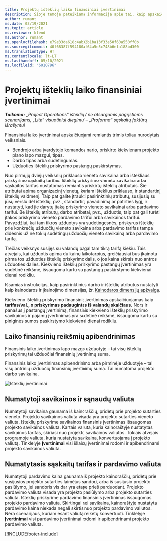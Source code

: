 ```yaml
---
title: Projektų išteklių laiko finansiniai įvertinimai
description: Šioje temoje pateikiama informacija apie tai, kaip apskaičiuojami finansiniai laiko įvertinimai.
author: rumant
ms.date: 03/19/2021
ms.topic: article
ms.reviewer: kfend
ms.author: rumant
ms.openlocfilehash: e79e33da618c4ab32b1ba13f33e50f60a550ff0b
ms.sourcegitcommit: 40f68387f594180af64a5e5c748b6efa188bd300
ms.translationtype: HT
ms.contentlocale: lt-LT
ms.lasthandoff: 05/10/2021
ms.locfileid: "6010796"
---
```

# <a name="financial-estimates-for-resource-time-on-projects"></a>Projektų išteklių laiko finansiniai įvertinimai

_**Taikoma:** „Project Operations“ išteklių / ne atsargomis pagrįstiems scenarijams, „Lite“ visuotiniui diegimui – „Proforma“ sąskaitų faktūrų išrašymui_

Finansiniai laiko įvertinimai apskaičiuojami remiantis trimis toliau nurodytais veiksniais. 

- Bendrojo arba įvardytojo komandos nario, priskirto kiekvienam projekto plano lapo mazgui, tipas. 
- Darbo tipas arba sudėtingumas.
- Užduoties išteklių priskyrimo pastangų paskirstymas. 

Nuo pirmųjų dviejų veiksnių priklauso vieneto savikaina arba ištekliaus priskyrimo sąskaitų tarifas. Išteklių priskyrimo vieneto savikaina arba sąskaitos tarifas nustatomas remiantis priskirtų išteklių atributais. Šie atributai apima organizacinį vienetą, kuriam išteklius priklauso, ir standartinį išteklių vaidmenį. Taip pat galite įtraukti pasirinktinių atributų, susijusių su jūsų verslu dėl išteklių, pvz., standartinį pavadinimą ar patirties lygį, ir nustatyti, kad jie darytų įtaką priskyrimo vieneto savikainai arba pardavimo tarifui.
Be išteklių atributų, darbo atributai, pvz., užduotis, taip pat gali turėti įtakos priskyrimo vieneto pardavimo tarifui arba savikainos tarifui. Pavyzdžiui, kai tam tikros užduotys yra sudėtingesnės, priskyrus išteklių prie konkrečių užduočių vieneto savikaina arba pardavimo tarifas tampa didesnis už ne tokių sudėtingų užduočių vieneto savikainą arba pardavimo tarifą.   

Trečias veiksnys susijęs su valandų pagal tam tikrą tarifą kiekiu. Tais atvejais, kai užduotis apima du kainų laikotarpius, greičiausiai bus įkainota pirma tos užduoties išteklių priskyrimo dalis, o jos kaina skirsis nuo antros užduoties dalies. Kiekvieno išteklių priskyrimo pastangų įvertinimas yra sudėtinė reikšmė, išsaugoma kartu su pastangų paskirstymo kiekvienai dienai rodikliu.

Išsamias instrukcijas, kaip pasirinktinius darbo ir išteklių atributus nustatyti kaip kainodaros ir įkainojimo dimensijas, žr. [Kainodaros dimensijų apžvalga](../pricing-costing/pricing-dimensions-overview.md).

Kiekvieno išteklių priskyrimo finansinis įvertinimas apskaičiuojamas kaip **tarifas/val., o priskyrimas padaugintas iš valandų skaičiaus.**  Nors ir panašus į pastangų įvertinimą, finansinis kiekvieno išteklių priskyrimo savikainos ir pajamų įvertinimas yra sudėtinė reikšmė, išsaugoma kartu su piniginės sumos paskirstymo kiekvienai dienai rodikliu. 

## <a name="summarizing-financial-estimates-for-time"></a>Laiko finansinių reikšmių apibendrinimas
Finansinis laiko įvertinimas lapo mazgo užduotyje – tai visų išteklių priskyrimų tai užduočiai finansinių įvertinimų suma.

Finansinis laiko įvertinimas apibendrinimo arba pirminėje užduotyje – tai visų antrinių užduočių finansinių įvertinimų suma. Tai numatoma projekto darbo savikaina. 

![Išteklių įvertinimai](./media/navigation12.png)

## <a name="default-cost-price-and-cost-currency"></a>Numatytoji savikainos ir sąnaudų valiuta

Numatytoji savikaina gaunama iš kainoraščių, pridėtų prie projekto sutarties vieneto. Projekto savikainos valiuta visada yra projekto sutarties vieneto valiuta. Išteklių priskyrime savikainos finansinis įvertinimas išsaugomas projekto savikainos valiuta. Kartais valiuta, kuria kainoraštyje nustatytas savikainos tarifas, skiriasi nuo projekto savikainos valiutos. Tokiais atvejais programoje valiuta, kuria nustatyta savikaina, konvertuojama į projekto valiutą. Tinklelyje **Įvertinimai** visi išlaidų įvertinimai rodomi ir apibendrinami projekto savikainos valiuta. 

## <a name="default-bill-rate-and-sales-currency"></a>Numatytasis sąskaitų tarifas ir pardavimo valiuta

Numatytoji pardavimo kaina gaunama iš projekto kainoraščių, pridėtų prie susijusios projekto sutarties laimėjus sandorį, arba iš susijusio projekto pasiūlymo, jei sandoris vis dar yra etape prieš parduodant. Projekto pardavimo valiuta visada yra projekto pasiūlymo arba projekto sutarties valiuta. Išteklių priskyrime pardavimo finansinis įvertinimas išsaugomas projekto pardavimo valiuta. Skirtingai nei savikaina, kainoraštyje nustatyta pardavimo kaina niekada negali skirtis nuo projekto pardavimo valiutos. Nėra scenarijaus, kuriam esant valiutą reikėtų konvertuoti. Tinklelyje **Įvertinimai** visi pardavimo įvertinimai rodomi ir apibendrinami projekto pardavimo valiuta. 

[!INCLUDE[footer-include](../includes/footer-banner.md)]
